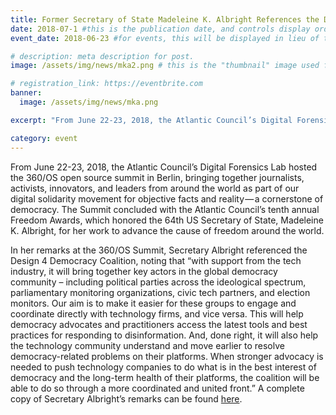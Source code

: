 ```yaml
---
title: Former Secretary of State Madeleine K. Albright References the D4D Coalition in Berlin
date: 2018-07-1 #this is the publication date, and controls display order.
event_date: 2018-06-23 #for events, this will be displayed in lieu of the post date.

# description: meta description for post.
image: /assets/img/news/mka2.png # this is the "thumbnail" image used for teaser and social media contexts throughout the site.

# registration_link: https://eventbrite.com
banner:
  image: /assets/img/news/mka.png

excerpt: "From June 22-23, 2018, the Atlantic Council’s Digital Forensics Lab hosted the 360/OS open source summit in Berlin, bringing together journalists, activists, innovators, and leaders from around the world as part of our digital solidarity movement for objective facts and reality — a cornerstone of democracy."

category: event
---
```

From June 22-23, 2018, the Atlantic Council’s Digital Forensics Lab hosted the 360/OS open source summit in Berlin, bringing together journalists, activists, innovators, and leaders from around the world as part of our digital solidarity movement for objective facts and reality — a cornerstone of democracy. The Summit concluded with the Atlantic Council’s tenth annual Freedom Awards, which honored the 64th US Secretary of State, Madeleine K. Albright, for her work to advance the cause of freedom around the world. 

In her remarks at the 360/OS Summit, Secretary Albright referenced the Design 4 Democracy Coalition, noting that “with support from the tech industry, it will bring together key actors in the global democracy community – including political parties across the ideological spectrum, parliamentary monitoring organizations, civic tech partners, and election monitors.  Our aim is to make it easier for these groups to engage and coordinate directly with technology firms, and vice versa.  This will help democracy advocates and practitioners access the latest tools and best practices for responding to disinformation.  And, done right, it will also help the technology community understand and move earlier to resolve democracy-related problems on their platforms.  When stronger advocacy is needed to push technology companies to do what is in the best interest of democracy and the long-term health of their platforms, the coalition will be able to do so through a more coordinated and united front.”  A complete copy of Secretary Albright’s remarks can be found [here][here]. 

[here]: http://www.atlanticcouncil.org/news/transcripts/secretary-albright-at-360-os-summit-democracy-s-enemies-have-become-adept-at-polluting-social-media-platforms-with-rumors-disinformation-and-anti-democratic-propaganda
